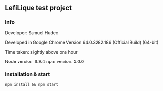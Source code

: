## LefiLique test project

### Info

Developer: Samuel Hudec

Developed in Google Chrome Version 64.0.3282.186 (Official Build) (64-bit)

Time taken: slightly above one hour

Node version: 8.9.4
npm version: 5.6.0

### Installation & start
`npm install && npm start`
